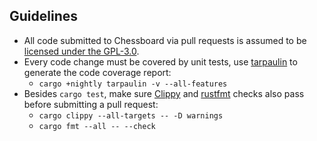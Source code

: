 ## Guidelines

* All code submitted to Chessboard via pull requests is
assumed to be [licensed under the GPL-3.0][LICENSE].
* Every code change must be covered by unit tests, use [tarpaulin] to generate the code coverage report:
  + `cargo +nightly tarpaulin -v --all-features`
* Besides `cargo test`, make sure [Clippy] and [rustfmt] checks also pass before submitting a pull request:
  + `cargo clippy --all-targets -- -D warnings`
  + `cargo fmt --all -- --check`

[Clippy]:       https://github.com/rust-lang/rust-clippy#usage
[rustfmt]:      https://github.com/rust-lang/rustfmt#quick-start
[tarpaulin]:    https://github.com/xd009642/tarpaulin#usage
[LICENSE]:      https://github.com/brunocodutra/chessboard/blob/master/LICENSE